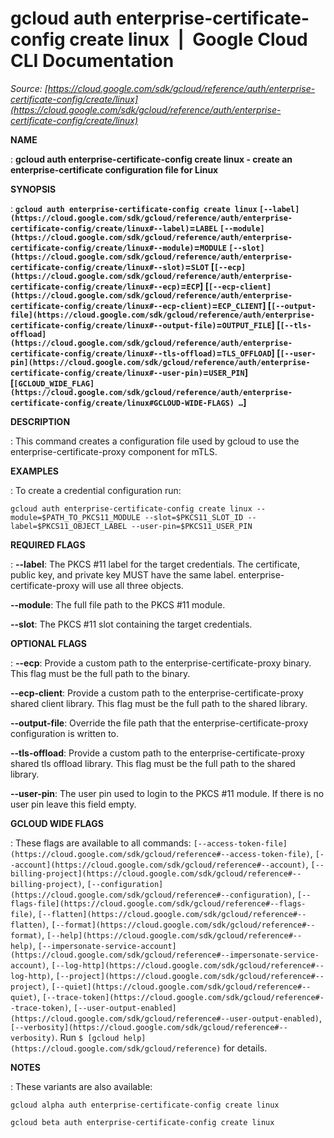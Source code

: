 # gcloud auth enterprise-certificate-config create linux  |  Google Cloud CLI Documentation

*Source: [https://cloud.google.com/sdk/gcloud/reference/auth/enterprise-certificate-config/create/linux](https://cloud.google.com/sdk/gcloud/reference/auth/enterprise-certificate-config/create/linux)*

**NAME**

: **gcloud auth enterprise-certificate-config create linux - create an enterprise-certificate configuration file for Linux**

**SYNOPSIS**

: **`gcloud auth enterprise-certificate-config create linux` `[--label](https://cloud.google.com/sdk/gcloud/reference/auth/enterprise-certificate-config/create/linux#--label)`=`LABEL` `[--module](https://cloud.google.com/sdk/gcloud/reference/auth/enterprise-certificate-config/create/linux#--module)`=`MODULE` `[--slot](https://cloud.google.com/sdk/gcloud/reference/auth/enterprise-certificate-config/create/linux#--slot)`=`SLOT` [`[--ecp](https://cloud.google.com/sdk/gcloud/reference/auth/enterprise-certificate-config/create/linux#--ecp)`=`ECP`] [`[--ecp-client](https://cloud.google.com/sdk/gcloud/reference/auth/enterprise-certificate-config/create/linux#--ecp-client)`=`ECP_CLIENT`] [`[--output-file](https://cloud.google.com/sdk/gcloud/reference/auth/enterprise-certificate-config/create/linux#--output-file)`=`OUTPUT_FILE`] [`[--tls-offload](https://cloud.google.com/sdk/gcloud/reference/auth/enterprise-certificate-config/create/linux#--tls-offload)`=`TLS_OFFLOAD`] [`[--user-pin](https://cloud.google.com/sdk/gcloud/reference/auth/enterprise-certificate-config/create/linux#--user-pin)`=`USER_PIN`] [`[GCLOUD_WIDE_FLAG](https://cloud.google.com/sdk/gcloud/reference/auth/enterprise-certificate-config/create/linux#GCLOUD-WIDE-FLAGS) …`]**

**DESCRIPTION**

: This command creates a configuration file used by gcloud to use the
enterprise-certificate-proxy component for mTLS.

**EXAMPLES**

: To create a credential configuration run:

```
gcloud auth enterprise-certificate-config create linux --module=$PATH_TO_PKCS11_MODULE --slot=$PKCS11_SLOT_ID --label=$PKCS11_OBJECT_LABEL --user-pin=$PKCS11_USER_PIN
```

**REQUIRED FLAGS**

: **--label**:
The PKCS #11 label for the target credentials. The certificate, public key, and
private key MUST have the same label. enterprise-certificate-proxy will use all
three objects.

**--module**:
The full file path to the PKCS #11 module.

**--slot**:
The PKCS #11 slot containing the target credentials.

**OPTIONAL FLAGS**

: **--ecp**:
Provide a custom path to the enterprise-certificate-proxy binary. This flag must
be the full path to the binary.

**--ecp-client**:
Provide a custom path to the enterprise-certificate-proxy shared client library.
This flag must be the full path to the shared library.

**--output-file**:
Override the file path that the enterprise-certificate-proxy configuration is
written to.

**--tls-offload**:
Provide a custom path to the enterprise-certificate-proxy shared tls offload
library. This flag must be the full path to the shared library.

**--user-pin**:
The user pin used to login to the PKCS #11 module. If there is no user pin leave
this field empty.

**GCLOUD WIDE FLAGS**

: These flags are available to all commands: `[--access-token-file](https://cloud.google.com/sdk/gcloud/reference#--access-token-file)`,
`[--account](https://cloud.google.com/sdk/gcloud/reference#--account)`, `[--billing-project](https://cloud.google.com/sdk/gcloud/reference#--billing-project)`,
`[--configuration](https://cloud.google.com/sdk/gcloud/reference#--configuration)`,
`[--flags-file](https://cloud.google.com/sdk/gcloud/reference#--flags-file)`,
`[--flatten](https://cloud.google.com/sdk/gcloud/reference#--flatten)`, `[--format](https://cloud.google.com/sdk/gcloud/reference#--format)`, `[--help](https://cloud.google.com/sdk/gcloud/reference#--help)`, `[--impersonate-service-account](https://cloud.google.com/sdk/gcloud/reference#--impersonate-service-account)`,
`[--log-http](https://cloud.google.com/sdk/gcloud/reference#--log-http)`,
`[--project](https://cloud.google.com/sdk/gcloud/reference#--project)`, `[--quiet](https://cloud.google.com/sdk/gcloud/reference#--quiet)`, `[--trace-token](https://cloud.google.com/sdk/gcloud/reference#--trace-token)`, `[--user-output-enabled](https://cloud.google.com/sdk/gcloud/reference#--user-output-enabled)`,
`[--verbosity](https://cloud.google.com/sdk/gcloud/reference#--verbosity)`.
Run `$ [gcloud help](https://cloud.google.com/sdk/gcloud/reference)` for details.

**NOTES**

: These variants are also available:

```
gcloud alpha auth enterprise-certificate-config create linux
```

```
gcloud beta auth enterprise-certificate-config create linux
```